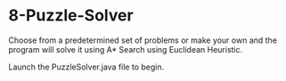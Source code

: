# 8-Puzzle-Solver

Choose from a predetermined set of problems or make your own and the program will solve it using A* Search using Euclidean Heuristic.

Launch the PuzzleSolver.java file to begin.
